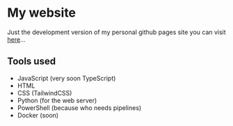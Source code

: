 # My website

Just the development version of my personal github pages site you can visit [here](https://adrigorithm.github.io)...

## Tools used
- JavaScript (very soon TypeScript)
- HTML
- CSS (TailwindCSS)
- Python (for the web server)
- PowerShell (because who needs pipelines)
- Docker (soon)
